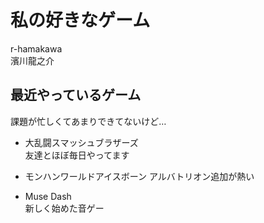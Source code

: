 # 私の好きなゲーム
r-hamakawa  
濱川龍之介

## 最近やっているゲーム
課題が忙しくてあまりできてないけど…

* 大乱闘スマッシュブラザーズ  
	友達とほぼ毎日やってます

* モンハンワールドアイスボーン 
	アルバトリオン追加が熱い

* Muse Dash  
	新しく始めた音ゲー